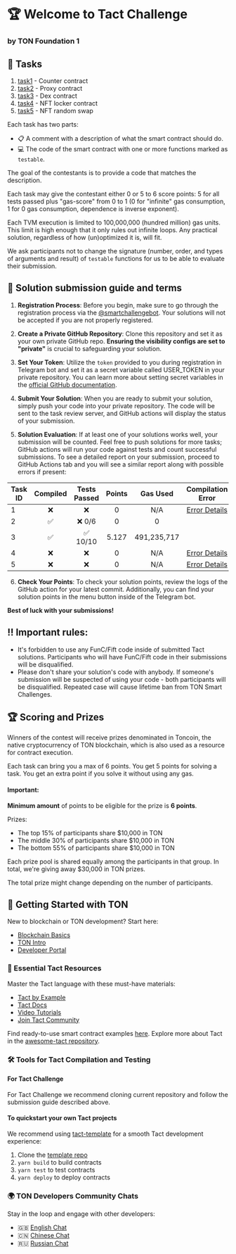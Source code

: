 # 🏆 Welcome to Tact Challenge
### by TON Foundation 1

## 📝 Tasks

1. [task1](/contracts/1.tact) - Counter contract 
2. [task2](/contracts/2.tact) - Proxy contract 
3. [task3](/contracts/3.tact) - Dex contract
4. [task4](/contracts/4.tact) - NFT locker contract
5. [task5](/contracts/5.tact) - NFT random swap

Each task has two parts:

- 📋 A comment with a description of what the smart contract should do.
- 💻 The code of the smart contract with one or more functions marked as `testable`.

The goal of the contestants is to provide a code that matches the description.

Each task may give the contestant either 0 or 5 to 6 score points: 5 for all tests passed plus "gas-score" from 0 to 1 (0 for "infinite" gas consumption, 1 for 0 gas consumption, dependence is inverse exponent).

Each TVM execution is limited to 100,000,000 (hundred million) gas units.
This limit is high enough that it only rules out infinite loops. Any practical solution, regardless of how (un)optimized it is, will fit.

We ask participants not to change the signature (number, order, and types of arguments and result) of `testable` functions for us to be able to evaluate their submission.

## 📅 Solution submission guide and terms

1. **Registration Process**: Before you begin, make sure to go through the registration process via the [@smartchallengebot](https://t.me/smartchallengebot?start=true). Your solutions will not be accepted if you are not properly registered.

2. **Create a Private GitHub Repository**: Clone this repository and set it as your own private GitHub repo. **Ensuring the visibility configs are set to "private"** is crucial to safeguarding your solution.

3. **Set Your Token**: Utilize the `token` provided to you during registration in Telegram bot and set it as a secret variable called USER_TOKEN in your private repository. You can learn more about setting secret variables in the [official GitHub documentation](https://docs.github.com/en/actions/security-guides/using-secrets-in-github-actions#creating-secrets-for-a-repository).

4. **Submit Your Solution**: When you are ready to submit your solution, simply push your code into your private repository. The code will be sent to the task review server, and GitHub actions will display the status of your submission.

5. **Solution Evaluation**: If at least one of your solutions works well, your submission will be counted. Feel free to push solutions for more tasks; GitHub actions will run your code against tests and count successful submissions. To see a detailed report on your submission, proceed to GitHub Actions tab and you will see a similar report along with possible errors if present:
<div align="center">
  
| Task ID | Compiled | Tests Passed | Points | Gas Used | Compilation Error |
|---------|:--------:|:------------:|:------:|:----------------------:|:-----------------:|
| 1 | ❌ | ❌ | 0 | N/A | [Error Details](#compilation-error-task-1) |
| 2 | ✅ | ❌ 0/6 | 0 | 0 |  |
| 3 | ✅ | ✅ 10/10 | 5.127 | 491,235,717 |  |
| 4 | ❌ | ❌ | 0 | N/A | [Error Details](#compilation-error-task-4) |
| 5 | ❌ | ❌ | 0 | N/A | [Error Details](#compilation-error-task-5) |
  
</div>

6. **Check Your Points**: To check your solution points, review the logs of the GitHub action for your latest commit. Additionally, you can find your solution points in the menu button inside of the Telegram bot.

**Best of luck with your submissions!**

## ‼️ Important rules:
- It's forbidden to use any FunC/Fift code inside of submitted Tact solutions. Participants who will have FunC/Fift code in their submissions will be disqualified.
- Please don't share your solution's code with anybody. If someone's submission will be suspected of using your code - both participants will be disqualified. Repeated case will cause lifetime ban from TON Smart Challenges.

## 🏆 Scoring and Prizes

Winners of the contest will receive prizes denominated in Toncoin, the native cryptocurrency of TON blockchain, which is also used as a resource for contract execution.

Each task can bring you a max of 6 points. You get 5 points for solving a task. You get an extra point if you solve it without using any gas.

#### Important:
**Minimum amount** of points to be eligible for the prize is **6 points**.

Prizes:
- The top 15% of participants share $10,000 in TON
- The middle 30% of participants share $10,000 in TON
- The bottom 55% of participants share $10,000 in TON

Each prize pool is shared equally among the participants in that group. In total, we're giving away $30,000 in TON prizes.

The total prize might change depending on the number of participants.

## 🚀 Getting Started with TON

New to blockchain or TON development? Start here:

- [Blockchain Basics](https://blog.ton.org/what-is-blockchain)
- [TON Intro](https://docs.ton.org/learn/introduction)
- [Developer Portal](https://ton.org/dev?filterBy=developSmartContract)

### 📘 Essential Tact Resources

Master the Tact language with these must-have materials:

- [Tact by Example](https://tact-by-example.org/)
- [Tact Docs](https://tact-lang.org/)
- [Video Tutorials](https://www.youtube.com/@AlefmanVladimirEN-xb4pq/videos)
- [Join Tact Community](https://t.me/tactlang)

Find ready-to-use smart contract examples [here](https://github.com/tact-lang/awesome-tact#-smart-contracts-examples). Explore more about Tact in the [awesome-tact repository](https://github.com/tact-lang/awesome-tact).

### 🛠️ Tools for Tact Compilation and Testing

#### For Tact Challenge

For Tact Challenge we recommend cloning current repository and follow the submission guide described above.

#### To quickstart your own Tact projects

We recommend using [tact-template](https://github.com/tact-lang/tact-template) for a smooth Tact development experience:

1. Clone the [template repo](https://github.com/tact-lang/tact-template)
2. `yarn build` to build contracts
3. `yarn test` to test contracts
4. `yarn deploy` to deploy contracts

### 🌍 TON Developers Community Chats

Stay in the loop and engage with other developers:

- 🇬🇧 [English Chat](https://t.me/tondev_eng)
- 🇨🇳 [Chinese Chat](https://t.me/tondev_zh)
- 🇷🇺 [Russian Chat](https://t.me/tondev)
